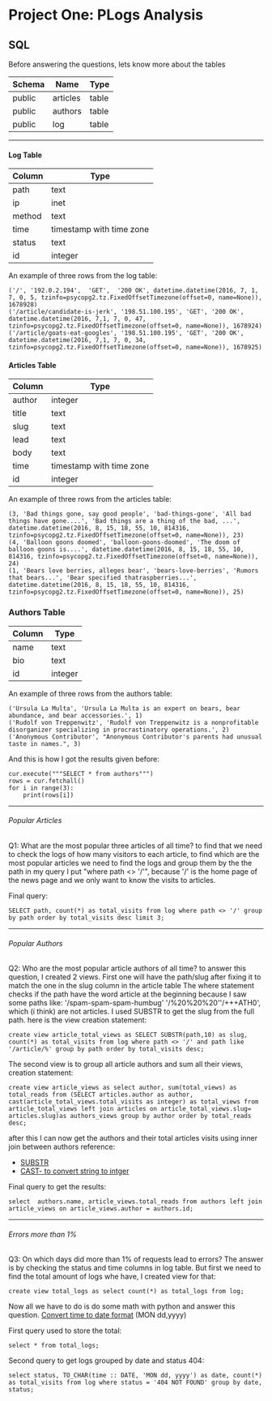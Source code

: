 # Project One: PLogs Analysis


## SQL
Before answering the questions, lets know more about the tables

Schema |   Name   | Type  |
-------|---------|--------|
public | articles | table |
public | authors  | table |
public | log      | table |
--------------------------


#### Log Table
Column |           Type           |
-------|--------------------------|
path   | text                     |
ip     | inet                     |
method | text                     |
time   | timestamp with time zone |
status | text                     |
id     | integer                  |

An example of three rows from the log table:
```
('/', '192.0.2.194',  'GET',  '200 OK', datetime.datetime(2016, 7, 1, 7, 0, 5, tzinfo=psycopg2.tz.FixedOffsetTimezone(offset=0, name=None)), 1678928)
('/article/candidate-is-jerk', '198.51.100.195', 'GET', '200 OK', datetime.datetime(2016, 7,1, 7, 0, 47, tzinfo=psycopg2.tz.FixedOffsetTimezone(offset=0, name=None)), 1678924)
('/article/goats-eat-googles', '198.51.100.195', 'GET', '200 OK', datetime.datetime(2016, 7,1, 7, 0, 34, tzinfo=psycopg2.tz.FixedOffsetTimezone(offset=0, name=None)), 1678925)
```

#### Articles Table
Column |           Type           |
-------|--------------------------|
author | integer                  |
title  | text                     |
slug   | text                     |
lead   | text                     |
body   | text                     |
time   | timestamp with time zone |
id     | integer                  |

An example of three rows from the articles table:
```
(3, 'Bad things gone, say good people', 'bad-things-gone', 'All bad things have gone....', 'Bad things are a thing of the bad, ...', datetime.datetime(2016, 8, 15, 18, 55, 10, 814316, tzinfo=psycopg2.tz.FixedOffsetTimezone(offset=0, name=None)), 23)
(4, 'Balloon goons doomed', 'balloon-goons-doomed', 'The doom of balloon goons is....', datetime.datetime(2016, 8, 15, 18, 55, 10, 814316, tzinfo=psycopg2.tz.FixedOffsetTimezone(offset=0, name=None)), 24)
(1, 'Bears love berries, alleges bear', 'bears-love-berries', 'Rumors that bears...', 'Bear specified thatraspberries...', datetime.datetime(2016, 8, 15, 18, 55, 10, 814316, tzinfo=psycopg2.tz.FixedOffsetTimezone(offset=0, name=None)), 25)
```

### Authors Table
Column |  Type   |
-------|---------|
name   | text    |
bio    | text    |
id     | integer |

An example of three rows from the authors table:
```
('Ursula La Multa', 'Ursula La Multa is an expert on bears, bear abundance, and bear accessories.', 1)
('Rudolf von Treppenwitz', 'Rudolf von Treppenwitz is a nonprofitable disorganizer specializing in procrastinatory operations.', 2)
('Anonymous Contributor', "Anonymous Contributor's parents had unusual taste in names.", 3)
```

And this is how I got the results given before:
```
cur.execute("""SELECT * from authors""")
rows = cur.fetchall()
for i in range(3):  
    print(rows[i])
```
-----------------------------------

###### Popular Articles

Q1: What are the most popular three articles of all time?
to find that we need to check the logs of how many visitors to each article,
to find which are the most popular articles we need to find the logs and group them by the the path
in my query I put "where path <> '/'", because '/' is the home page of the news page and we only want to know the visits to articles.

Final query:
```
SELECT path, count(*) as total_visits from log where path <> '/' group by path order by total_visits desc limit 3;
```
-----------------------------------

###### Popular Authors
Q2: Who are the most popular article authors of all time?
to answer this question, I created 2 views. First one will have the path/slug after fixing it to match the one in the slug column in the article table
The where statement checks if the path have the word article at the beginning because I saw some paths like: '/spam-spam-spam-humbug' '/%20%20%20''/+++ATH0',
which (i think) are not articles. I used SUBSTR to get the slug from the full path.
here is the view creation statement:
```
create view article_total_views as SELECT SUBSTR(path,10) as slug, count(*) as total_visits from log where path <> '/' and path like '/article/%' group by path order by total_visits desc;
```
The second view is to group all article authors and sum all their views, creation statement:
```
create view article_views as select author, sum(total_views) as total_reads from (SELECT articles.author as author, cast(article_total_views.total_visits as integer) as total_views from article_total_views left join articles on article_total_views.slug= articles.slug)as authors_views group by author order by total_reads desc;
```
after this I can now get the authors and their total articles visits using inner join between authors
reference:
- [SUBSTR](https://webfocusinfocenter.informationbuilders.com/wfappent/TLs/TL_srv_dm/source/sql_char21.htm)
- [CAST- to convert string to intger](https://stackoverflow.com/questions/10518258/typecast-string-to-integer-postgres) 

Final query to get the results:
```
select  authors.name, article_views.total_reads from authors left join article_views on article_views.author = authors.id;
```

-----------------------------------

###### Errors more than 1%
Q3: On which days did more than 1% of requests lead to errors? 
The answer is by checking the status and time columns in log table. But first we need to find the total amount of logs whe have, I created view for that:
```
create view total_logs as select count(*) as total_logs from log;
```
Now all we have to do is do some math with python and answer this question.
[Convert time to date format](http://www.postgresqltutorial.com/postgresql-date/) (MON dd,yyyy)

First query used to store the total:
```
select * from total_logs;
```
Second query to get logs grouped by date and status 404:
```
select status, TO_CHAR(time :: DATE, 'MON dd, yyyy') as date, count(*) as total_visits from log where status = '404 NOT FOUND' group by date, status;
```
